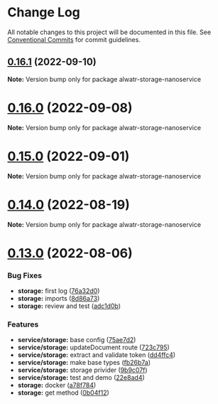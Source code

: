 # Change Log

All notable changes to this project will be documented in this file.
See [Conventional Commits](https://conventionalcommits.org) for commit guidelines.

## [0.16.1](https://github.com/AliMD/alwatr/compare/v0.16.0...v0.16.1) (2022-09-10)

**Note:** Version bump only for package alwatr-storage-nanoservice





# [0.16.0](https://github.com/AliMD/alwatr/compare/v0.15.0...v0.16.0) (2022-09-08)

**Note:** Version bump only for package alwatr-storage-nanoservice

# [0.15.0](https://github.com/AliMD/alwatr/compare/v0.14.0...v0.15.0) (2022-09-01)

**Note:** Version bump only for package alwatr-storage-nanoservice

# [0.14.0](https://github.com/AliMD/alwatr/compare/v0.13.0...v0.14.0) (2022-08-19)

**Note:** Version bump only for package alwatr-storage-nanoservice

# [0.13.0](https://github.com/AliMD/alwatr/compare/v0.12.0...v0.13.0) (2022-08-06)

### Bug Fixes

- **storage:** first log ([76a32d0](https://github.com/AliMD/alwatr/commit/76a32d071b22b3a5b96a880d386bb3408ebe29ad))
- **storage:** imports ([8d86a73](https://github.com/AliMD/alwatr/commit/8d86a73c85c117416e2ae0f4c9b879bfbc2d8a7c))
- **storage:** review and test ([adc1d0b](https://github.com/AliMD/alwatr/commit/adc1d0b2ebd9cce4df946b21745c1a61172e66bb))

### Features

- **service/storage:** base config ([75ae7d2](https://github.com/AliMD/alwatr/commit/75ae7d27dc3d910a2f45cf92e63bbd5115cc8fca))
- **service/storage:** updateDocument route ([723c795](https://github.com/AliMD/alwatr/commit/723c795d573635653ee4246fb91dfe096a414cb2))
- **service/storage:** extract and validate token ([dd4ffc4](https://github.com/AliMD/alwatr/commit/dd4ffc44b05ba0496b530a4a69164d595b72c081))
- **service/storage:** make base types ([fb26b7a](https://github.com/AliMD/alwatr/commit/fb26b7a4f7646e17f4b1c6a5b2c4b51d666752a0))
- **service/storage:** storage privider ([9b9c07f](https://github.com/AliMD/alwatr/commit/9b9c07f53725fb7eb2a92706d4f3392675d8aad2))
- **service/storage:** test and demo ([22e8ad4](https://github.com/AliMD/alwatr/commit/22e8ad44cb39cacdb99f7535befed1a736aec773))
- **storage:** docker ([a78f784](https://github.com/AliMD/alwatr/commit/a78f7845aaaf4faace6de92dae57763299ee7d10))
- **storage:** get method ([0b04f12](https://github.com/AliMD/alwatr/commit/0b04f1209d7f865e2ef0e884a293587cfcd72420))

